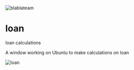 ![blablateam](https://user-images.githubusercontent.com/29018157/121679401-95be4500-cab8-11eb-9115-1afa99deb063.png)


# loan
loan calculations

A window working on Ubuntu to make calculations on loan


![loan](https://user-images.githubusercontent.com/29018157/121682733-bd171100-cabc-11eb-9fd2-886b7191d20d.png)
